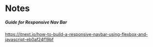 # Notes

##### Guide for Responsive Nav Bar
https://itnext.io/how-to-build-a-responsive-navbar-using-flexbox-and-javascript-eb0af24f19bf